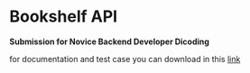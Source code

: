 # Bookshelf API
**Submission for Novice Backend Developer Dicoding**

for documentation and test case you can download in this 
[link](https://github.com/dicodingacademy/a261-backend-pemula-labs/raw/099-shared-files/BookshelfAPITestCollectionAndEnvironment.zip)
